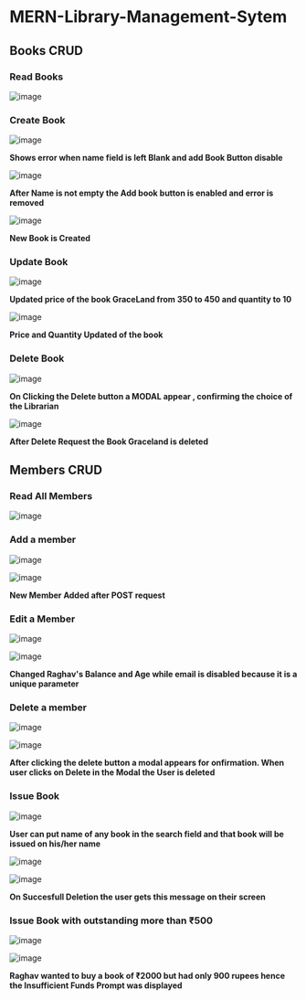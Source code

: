 # MERN-Library-Management-Sytem

## Books CRUD

### Read Books

![image](https://user-images.githubusercontent.com/65544983/208446355-c8f32468-e084-45b7-9c54-9bd6da7f3e10.png)

### Create Book

![image](https://user-images.githubusercontent.com/65544983/208446443-ee583074-43d3-4733-8f0c-40183f53aaf7.png)


**Shows error when name field is left Blank and add Book Button disable**

![image](https://user-images.githubusercontent.com/65544983/208447632-002340d1-b5ca-4813-a939-e53094fa838c.png)

**After Name is not empty the Add book button is enabled and error is removed**

![image](https://user-images.githubusercontent.com/65544983/208447821-5a8ab784-f176-4420-a30e-27d6abd8c5bf.png)

**New Book is Created**

### Update Book

![image](https://user-images.githubusercontent.com/65544983/208448218-b4128a2c-c964-4f5a-b9e5-75a37bc7c6b7.png)

**Updated price of the book GraceLand from 350 to 450 and quantity to 10**

![image](https://user-images.githubusercontent.com/65544983/208448271-86356d04-5306-4213-a577-ca832d48aa9c.png)

**Price and Quantity Updated of the book**


### Delete Book

![image](https://user-images.githubusercontent.com/65544983/208448487-75209fa7-eb1c-4f3a-871e-44c37ab39402.png)


**On Clicking the Delete button a MODAL appear , confirming the choice of the Librarian**


![image](https://user-images.githubusercontent.com/65544983/208448689-fd28c13e-fd39-456c-b5d4-d7e68ecfb79e.png)

**After Delete Request the Book Graceland is deleted**


## Members CRUD

### Read All Members

![image](https://user-images.githubusercontent.com/65544983/208449228-892e1427-4ed4-479b-8588-e05b87c484f9.png)


### Add a member

![image](https://user-images.githubusercontent.com/65544983/208449613-d5d7e4a1-7e01-4381-8f58-1eaee8d9eea5.png)

![image](https://user-images.githubusercontent.com/65544983/208449753-48ef7c37-7a23-4aa3-9247-ccd3da9a8e64.png)


**New Member Added after POST request**


### Edit a Member

![image](https://user-images.githubusercontent.com/65544983/208449904-d94a1287-8694-4080-8811-d7d9022a6004.png)

![image](https://user-images.githubusercontent.com/65544983/208449942-fab9f556-8698-4816-86a6-ca3b33d4bd7d.png)

**Changed Raghav's Balance and Age while email is disabled because it is a unique parameter**

### Delete a member

![image](https://user-images.githubusercontent.com/65544983/208450212-13a406f4-66ee-45f4-a8b4-21fae79f05ec.png)

![image](https://user-images.githubusercontent.com/65544983/208450283-81c10db1-9bae-489b-a4cf-a40e2f90597b.png)

**After clicking the delete button a modal appears for onfirmation. When user clicks on Delete in the Modal the User is deleted**


### Issue Book
![image](https://user-images.githubusercontent.com/65544983/208450533-648f9dd1-3e9d-4153-9d19-ac0627fe5ee6.png)


**User can put name of any book in the search field and that book will be issued on his/her name**


![image](https://user-images.githubusercontent.com/65544983/208450797-a5196c10-e94e-4a95-9451-18a82f65bc62.png)

![image](https://user-images.githubusercontent.com/65544983/208450988-8c237d5f-a747-4361-b001-90a9d1ab5c0f.png)
 
 **On Succesfull Deletion the user gets this message on their screen**
 
 
 ### Issue Book with outstanding more than ₹500

![image](https://user-images.githubusercontent.com/65544983/208451881-9ed547c6-3da6-447c-bd6a-ec377d2af885.png)


![image](https://user-images.githubusercontent.com/65544983/208451795-28c9c0e9-31b0-44ca-a44b-cdaee531eeb4.png)

**Raghav wanted to buy a book of ₹2000 but had only 900 rupees hence the Insufficient Funds Prompt was displayed**
